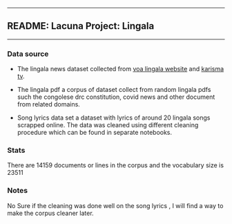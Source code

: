 ______________________________________________
## README: Lacuna Project: Lingala
______________________________________________


### Data source

- The lingala news dataset collected from [voa lingala website](www.voalingala.com) and [karisma tv](https://www.karismatv.cd/). 

- The lingala pdf a corpus of dataset collect from random lingala pdfs such the congolese drc constitution, covid news and other document from related domains. 

- Song lyrics data set a dataset with lyrics of around 20 lingala songs scrapped online.
The data was cleaned using different cleaning procedure which can be found in separate notebooks.

### Stats

There are 14159 documents or lines in the corpus and the vocabulary size is 23511

### Notes

No Sure if the cleaning was done well on the song lyrics , I will find a way to make the corpus cleaner later.
